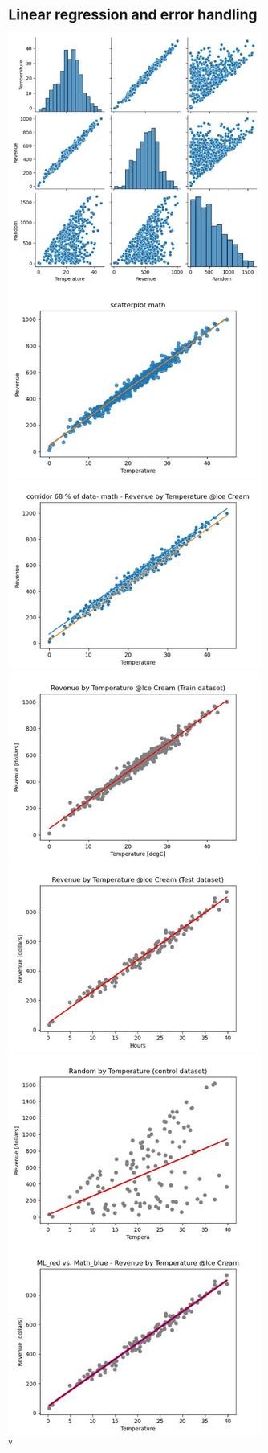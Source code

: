 #  Linear regression and error handling
![](/images/scatterplot_with_pairplot.jpg)
![](/images/scatterplot_with_math_linear_regression.jpg)
![](/images/scatterplot_with_corridor_68%_data_math.jpg)
![](/images/ML_scatterplot_train_data.jpg)
![](/images/ML_scatterplot_test_data.jpg)
![](/images/ML_scatterplot_random_data.jpg)
![](/images/ML_red_vs_Math_blue_scatterplot.jpg)
v
